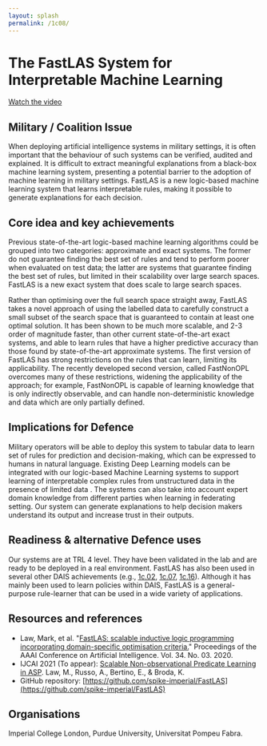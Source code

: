 ```yaml
---
layout: splash
permalink: /1c08/
---
```


# The FastLAS System for Interpretable Machine Learning
[Watch the video](https://ibm.box.com/v/Showcase-1c08-video)

## Military / Coalition Issue
When deploying artificial intelligence systems in military settings, it is often important that the behaviour of such
systems can be verified, audited and explained. It is difficult to extract meaningful explanations from a black-box
machine learning system, presenting a potential barrier to the adoption of machine learning in military settings.
FastLAS is a new logic-based machine learning system that learns interpretable rules, making it possible to generate
explanations for each decision.

## Core idea and key achievements
Previous state-of-the-art logic-based machine learning algorithms could be grouped into two categories: approximate
and exact systems. The former do not guarantee finding the best set of rules and tend to perform poorer when evaluated
on test data; the latter are systems that guarantee finding the best set of rules, but limited in their scalability
over large search spaces. FastLAS is a new exact system that does scale to large search spaces.

Rather than optimising over the full search space straight away, FastLAS takes a novel approach of using the labelled
data to carefully construct a small subset of the search space that is guaranteed to contain at least one optimal
solution. It has been shown to be much more scalable, and 2-3 order of magnitude faster, than other current
state-of-the-art exact systems, and able to learn rules that have a higher predictive accuracy than those found by
state-of-the-art approximate systems. The first version of FastLAS has strong restrictions on the rules that can learn,
limiting its applicability. The recently developed second version, called FastNonOPL overcomes many of these
restrictions, widening the applicability of the approach; for example, FastNonOPL is capable of learning knowledge
that is only indirectly observable, and can handle non-deterministic knowledge and data which are only partially
defined.

## Implications for Defence
Military operators will be able to deploy this system to tabular data to learn set of rules for prediction and
decision-making, which can be expressed to humans in natural language. Existing Deep Learning models can be integrated
with our logic-based Machine Learning systems to support learning of interpretable complex rules from unstructured
data in the presence of limited data . The systems can also take into account expert domain knowledge from different
parties when learning in federating setting. Our system can generate explanations to help decision makers understand
its output and increase trust in their outputs.

## Readiness & alternative Defence uses
Our systems are at TRL 4 level. They have been validated in the lab and are ready to be deployed in a real environment.
FastLAS has also been used in several other DAIS achievements (e.g., [1c.02](/1c02/), [1c.07](/1c07/), [1c.16](/1c16/)).
Although it has mainly been used to learn policies within DAIS, FastLAS is a general-purpose rule-learner that can be
used in a wide variety of applications.

## Resources and references 
* Law, Mark, et al.
  "[FastLAS: scalable inductive logic programming incorporating domain-specific optimisation criteria.](/doc-4723/)"
  Proceedings of the AAAI Conference on Artificial Intelligence. Vol. 34. No. 03. 2020.
* IJCAI 2021 (To appear):
  [Scalable Non-observational Predicate Learning in ASP](/doc-7003/).
  Law, M., Russo, A., Bertino, E., & Broda, K.
* GitHub repository:
  [https://github.com/spike-imperial/FastLAS](https://github.com/spike-imperial/FastLAS)

## Organisations
Imperial College London, Purdue University, Universitat Pompeu Fabra.
